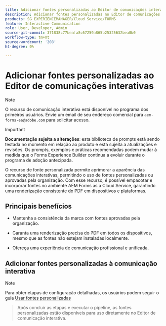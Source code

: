 ```yaml
---
title: Adicionar fontes personalizadas ao Editor de comunicações interativas
description: Adicionar fontes personalizadas no Editor de comunicações interativas para permitir o uso de fontes personalizadas ou aprovadas pela organização.
products: SG_EXPERIENCEMANAGER/Cloud Service/FORMS
feature: Interactive Communication
role: User, Developer, Admin
source-git-commit: 371838c77beafa8c67259a865b25325632bea0b0
workflow-type: tm+mt
source-wordcount: '208'
ht-degree: 0%

---
```



# Adicionar fontes personalizadas ao Editor de comunicações interativas

>[!NOTE]
>
> O recurso de comunicação interativa está disponível no programa dos primeiros usuários. Envie um email de seu endereço comercial para `aem-forms-ea@adobe.com` para solicitar acesso.

>[!IMPORTANT]
>
> **Documentação sujeita a alterações**: esta biblioteca de prompts está sendo testada no momento em relação ao produto e está sujeita a atualizações e revisões. Os prompts, exemplos e práticas recomendadas podem mudar à medida que o Forms Experience Builder continua a evoluir durante o programa de adoção antecipada.

O recurso de fonte personalizada permite aprimorar a aparência das comunicações interativas, permitindo o uso de fontes personalizadas ou aprovadas pela organização. Com esse recurso, é possível empacotar e incorporar fontes no ambiente AEM Forms as a Cloud Service, garantindo uma renderização consistente do PDF em dispositivos e plataformas.

## Principais benefícios

- Mantenha a consistência da marca com fontes aprovadas pela organização.

- Garanta uma renderização precisa do PDF em todos os dispositivos, mesmo que as fontes não estejam instaladas localmente.

- Ofereça uma experiência de comunicação profissional e unificada.

## Adicionar fontes personalizadas à comunicação interativa

>[!NOTE]
>
> Para obter etapas de configuração detalhadas, os usuários podem seguir o guia [Usar fontes personalizadas](https://experienceleague.adobe.com/en/docs/experience-manager-cloud-service/content/forms/using-communications/use-custom-fonts)
> >Após concluir as etapas e executar o pipeline, as fontes personalizadas estão disponíveis para uso diretamente no Editor de comunicação interativa.
